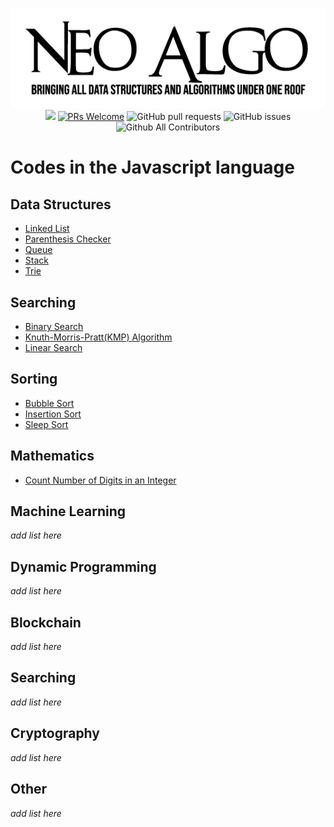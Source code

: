 <p align="center">
    <img src="../img/neo_algo.png"><br>
    <img src="https://img.shields.io/github/license/tesseractcoding/neoalgo?style=flat">
    <a href="http://makeapullrequest.com" target="_blank"><img src="https://img.shields.io/badge/PRs-welcome-brightgreen.svg?style=flat" alt="PRs Welcome"></a>
    <img alt="GitHub pull requests" src="https://img.shields.io/github/issues-pr/tesseractcoding/neoalgo">
    <img alt="GitHub issues" src="https://img.shields.io/github/issues/tesseractcoding/neoalgo">
    <img alt="Github All Contributors" src="https://img.shields.io/github/all-contributors/tesseractcoding/neoalgo">
</p>

# Codes in the Javascript language

## Data Structures
* [Linked List](/ds/LinkedList.js)
* [Parenthesis Checker](/ds/Parenthesis_Checker.js)
* [Queue](/ds/Queue.js)
* [Stack](/ds/Stack.js)
* [Trie](/ds/Trie.js)

## Searching
* [Binary Search](/search/binary_search.js)
* [Knuth-Morris-Pratt(KMP) Algorithm](./search/KMPalgorithm.js)
* [Linear Search](/search/linear_search.js)

## Sorting
* [Bubble Sort](/sort/BubbleSort.js)
* [Insertion Sort](/sort/insertion_sort.js)
* [Sleep Sort](/sort/sleepSort.js)

## Mathematics
* [Count Number of Digits in an Integer](/math/CountDigits_Integer.js)

## Machine Learning
_add list here_

## Dynamic Programming
_add list here_

## Blockchain
_add list here_

## Searching
_add list here_

## Cryptography
_add list here_

## Other
_add list here_
